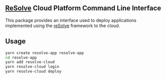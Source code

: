 ## [ReSolve](https://github.com/reimagined/resolve) Cloud Platform Command Line Interface

This package provides an interface used to deploy applications implemented using the [reSolve](https://github.com/reimagined/resolve) framework to the cloud.

## Usage

```sh
yarn create resolve-app resolve-app
cd resolve-app
yarn add resolve-cloud
yarn resolve-cloud login
yarn resolve-cloud deploy
```
